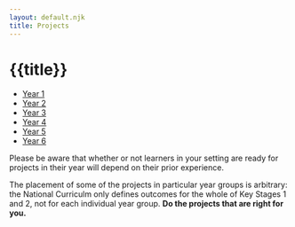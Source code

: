 ```yaml
---
layout: default.njk
title: Projects
---
```


# {{title}}

<ul>
<li><a href="/projects/year-1">Year 1</a></li>
<li><a href="/projects/year-2">Year 2</a></li>
<li><a href="/projects/year-3">Year 3</a></li>
<li><a href="/projects/year-4">Year 4</a></li>
<li><a href="/projects/year-5">Year 5</a></li>
<li><a href="/projects/year-6">Year 6</a></li>
</ul>

Please be aware that whether or not learners in your setting are ready for projects in their year will depend on their prior experience.

The placement of some of the projects in particular year groups is arbitrary: the National Curriculm only defines outcomes for the whole of Key Stages 1 and 2, not for each individual year group. **Do the projects that are right for you.**
